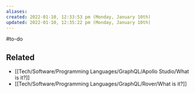 ```yaml
---
aliases: 
created: 2022-01-10, 12:33:53 pm (Monday, January 10th)
updated: 2022-01-10, 12:35:22 pm (Monday, January 10th)
---
```

#to-do

## Related
- [[Tech/Software/Programming Languages/GraphQL/Apollo Studio/What is it?]]
- [[Tech/Software/Programming Languages/GraphQL/Rover/What is it?]]